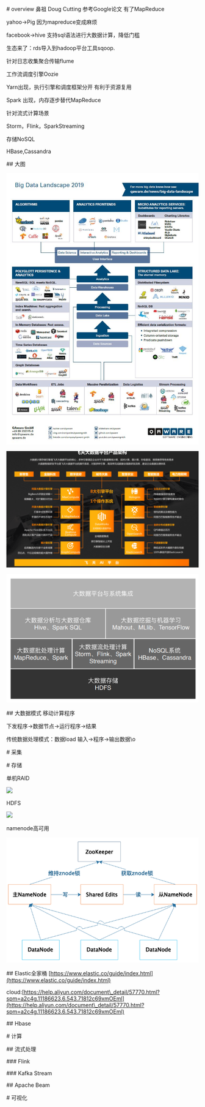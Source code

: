 \# overview
鼻祖 Doug Cutting 参考Google论文 有了MapReduce

yahoo->Pig 因为mapreduce变成麻烦

facebook->hive 支持sql语法进行大数据计算，降低门槛

生态来了：rds导入到hadoop平台工具sqoop.

针对日志收集聚合传输flume

工作流调度引擎Oozie

Yarn出现，执行引擎和调度框架分开 有利于资源复用

Spark 出现，内存逐步替代MapReduce

针对流式计算场景

Storm，Flink，SparkStreaming

存储NoSQL

HBase,Cassandra

\## 大图

![image.png](assert/1597040248782-74c4d4e0-a7d9-43f0-9d69-4bf541f08f49.png)

![image.png](assert/1597051967197-e2b42666-0dc9-4324-bfaa-ffa3ef1e65f6.png)

![](assert/1597038580605-c6732275-339e-4a6a-8ce2-e71c6f18252d.png)

\## 大数据模式
移动计算程序

下发程序->数据节点->运行程序->结果

传统数据处理模式：数据load 输入->程序->输出数据\\o

\# 采集

\# 存储

单机RAID

![](https://cdn.nlark.com/yuque/0/2020/jpeg/290656/1597049294590-23664b92-ae8d-4ba7-b2a2-30dfc8084693.jpeg#align=left&display=inline&height=150&margin=%5Bobject%20Object%5D&originHeight=150&originWidth=582&size=0&status=done&style=none&width=582)

HDFS

![](https://cdn.nlark.com/yuque/0/2020/jpeg/290656/1597050581635-af6c3ecf-03b6-4169-b11a-a927404056d6.jpeg#align=left&display=inline&height=1142&margin=%5Bobject%20Object%5D&originHeight=1142&originWidth=1920&size=0&status=done&style=none&width=1920)

namenode高可用

![](assert/1597050588694-97ec1c3e-8d5c-409e-ba7a-0516ae2f1b2e.png)

\## Elastic全家桶
[https://www.elastic.co/guide/index.html](https://www.elastic.co/guide/index.html)

cloud:[https://help.aliyun.com/document\_detail/57770.html?spm=a2c4g.11186623.6.543.71812c69xmOEml](https://help.aliyun.com/document\_detail/57770.html?spm=a2c4g.11186623.6.543.71812c69xmOEml)

\## Hbase

\# 计算

\## 流式处理

\### Flink

\### Kafka Stream

\## Apache Beam

\# 可视化